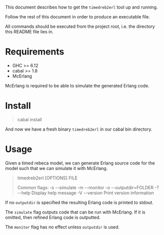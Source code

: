 This document describes how to get the `timedreb2erl` tool up and running.

Follow the rest of this document in order to produce an executable file.

All commands should be executed from the project root, i.e. the directory this
README file lies in.

Requirements
============

+ GHC >= 6.12
+ cabal >= 1.8
+ McErlang

McErlang is required to be able to simulate the generated Erlang code.

Install
=======

> cabal install 

And now we have a fresh binary `timedreb2erl` in our cabal bin directory.

Usage
=====

Given a timed rebeca model, we can generate Erlang source code for the model
such that we can simulate it with McErlang.


> timedreb2erl [OPTIONS] FILE
> 
> Common flags: 
>   -s --simulate 
>   -m --monitor 
>   -o --outputdir=FOLDER 
>   -? --help              Display help message 
>   -V --version           Print version information 

If no `outputdir` is specified the resulting Erlang code is printed to stdout.

The `simulate` flag outputs code that can be run with McErlang. If it is
omitted, then refined Erlang code is outputted.

The `monitor` flag has no effect unless `outputdir` is used.
